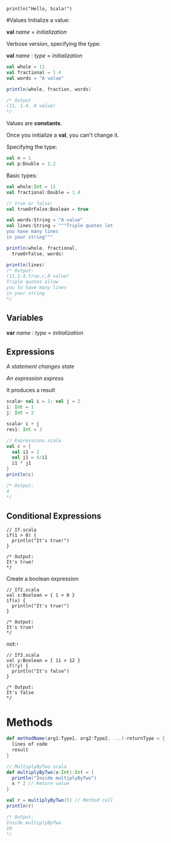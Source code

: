 `println("Hello, Scala!")`

#Values
Initialize a value:

**val** *name* = *initialization*

Verbose version, specifying the type:

**val** *name* : *type* = *initialization*

```Scala
val whole = 11
val fractional = 1.4
val words = "A value"

println(whole, fraction, words)

/* Output
(11, 1.4, A value)
*/
```

Values are **constants**.

Once you initialize a **val**, you can't change it.


Specifying the type:
```scala
val n = 1
val p:Double = 1.2
```

Basic types:
```scala
val whole:Int = 11
val fractional:Double = 1.4

// true or false:
val trueOrFalse:Boolean = true

val words:String = "A value"
val lines:String = """Triple quotes let
you have many lines
in your string"""

println(whole, fractional,
  trueOrFalse, words)

println(lines)
/* Output:
(11,1.4,true,c,A value)
Triple quotes allow
you to have many lines
in your string
*/
```

## Variables

**var** *name* : *type* = *initialization*

## Expressions

*A statement changes state*

*An expression express*

It produces a result

```scala
scala> val i = 1; val j = 2
i: Int = 1
j: Int = 2

scala> i + j
res1: Int = 3
```

```scala
// Expressions.scala
val c = {
  val i1 = 2
  val j1 = 4/i1
  i1 * j1
}
println(c)

/* Output:
4
*/
```

## Conditional Expressions

```
// If.scala
if(1 > 0) {
  println("It's true!")
}

/* Output:
It's true!
*/
```

Create a boolean expression
```
// If2.scala
val x:Boolean = { 1 > 0 }
if(x) {
  println("It's true!")
}

/* Output:
It's true!
*/
```

not:`!`

```
// If3.scala
val y:Boolean = { 11 > 12 }
if(!y) {
  println("It's false")
}

/* Output:
It's false
*/
```

# Methods
```scala
def methodName(arg1:Type1, arg2:Type2, ...):returnType = {
  lines of code
  result
}
```

```scala
// MultiplyByTwo.scala
def multiplyByTwo(x:Int):Int = {
  println("Inside multiplyByTwo")
  x * 2 // Return value
}

val r = multiplyByTwo(5) // Method call
println(r)

/* Output:
Inside multiplyByTwo
10
*/
```
